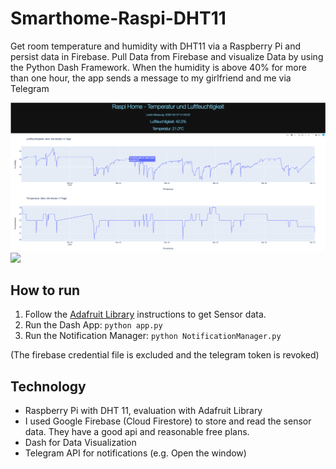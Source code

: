 # Smarthome-Raspi-DHT11
Get room temperature and humidity with DHT11 via a Raspberry Pi and persist data in Firebase. Pull Data from Firebase and visualize Data by using the Python Dash Framework. When the humidity is above 40% for more than one hour, the app sends a message to my girlfriend and me via Telegram  

![](RaspiHome_Frontend.png)
![](RaspiHome_Circuit.png)



## How to run
1. Follow the [Adafruit Library](https://github.com/adafruit/Adafruit_Python_DHT) instructions to get Sensor data. 
2. Run the Dash App: `python app.py`
3. Run the Notification Manager: `python NotificationManager.py`

(The firebase credential file is excluded and the telegram token is revoked)

## Technology
* Raspberry Pi with DHT 11, evaluation with Adafruit Library
* I used Google Firebase (Cloud Firestore) to store and read the sensor data. They have a good api and reasonable free plans.
* Dash for Data Visualization
* Telegram API for notifications (e.g. Open the window)
